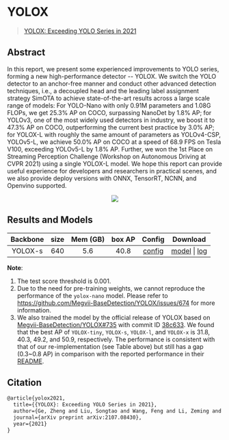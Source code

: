 # YOLOX

> [YOLOX: Exceeding YOLO Series in 2021](https://arxiv.org/abs/2107.08430)

<!-- [ALGORITHM] -->

## Abstract

In this report, we present some experienced improvements to YOLO series, forming a new high-performance detector -- YOLOX. We switch the YOLO detector to an anchor-free manner and conduct other advanced detection techniques, i.e., a decoupled head and the leading label assignment strategy SimOTA to achieve state-of-the-art results across a large scale range of models: For YOLO-Nano with only 0.91M parameters and 1.08G FLOPs, we get 25.3% AP on COCO, surpassing NanoDet by 1.8% AP; for YOLOv3, one of the most widely used detectors in industry, we boost it to 47.3% AP on COCO, outperforming the current best practice by 3.0% AP; for YOLOX-L with roughly the same amount of parameters as YOLOv4-CSP, YOLOv5-L, we achieve 50.0% AP on COCO at a speed of 68.9 FPS on Tesla V100, exceeding YOLOv5-L by 1.8% AP. Further, we won the 1st Place on Streaming Perception Challenge (Workshop on Autonomous Driving at CVPR 2021) using a single YOLOX-L model. We hope this report can provide useful experience for developers and researchers in practical scenes, and we also provide deploy versions with ONNX, TensorRT, NCNN, and Openvino supported.

<div align=center>
<img src="https://user-images.githubusercontent.com/40661020/144001736-9fb303dd-eac7-46b0-ad45-214cfa51e928.png"/>
</div>

## Results and Models

| Backbone | size | Mem (GB) | box AP |                                               Config                                               |                                                                                                                              Download                                                                                                                              |
| :------: | :--: | :------: | :----: | :------------------------------------------------------------------------------------------------: | :----------------------------------------------------------------------------------------------------------------------------------------------------------------------------------------------------------------------------------------------------------------: |
| YOLOX-s  | 640  |   5.6    |  40.8  | [config](https://github.com/open-mmlab/mmyolo/tree/master/configs/yolox/yolox_s_8xb8-300e_coco.py) | [model](https://download.openmmlab.com/mmyolo/v0/yolox/yolox_s_8xb8-300e_coco/yolox_s_8xb8-300e_coco_20220917_030738-d7e60cb2.pth) \| [log](https://download.openmmlab.com/mmyolo/v0/yolox/yolox_s_8xb8-300e_coco/yolox_s_8xb8-300e_coco_20220917_030738.log.json) |

**Note**:

1. The test score threshold is 0.001.
2. Due to the need for pre-training weights, we cannot reproduce the performance of the `yolox-nano` model. Please refer to https://github.com/Megvii-BaseDetection/YOLOX/issues/674 for more information.
3. We also trained the model by the official release of YOLOX based on [Megvii-BaseDetection/YOLOX#735](https://github.com/Megvii-BaseDetection/YOLOX/issues/735) with commit ID [38c633](https://github.com/Megvii-BaseDetection/YOLOX/tree/38c633bf176462ee42b110c70e4ffe17b5753208). We found that the best AP of `YOLOX-tiny`, `YOLOX-s`, `YOLOX-l`, and `YOLOX-x` is 31.8, 40.3, 49.2, and 50.9, respectively. The performance is consistent with that of our re-implementation (see Table above) but still has a gap (0.3~0.8 AP) in comparison with the reported performance in their [README](https://github.com/Megvii-BaseDetection/YOLOX/blob/38c633bf176462ee42b110c70e4ffe17b5753208/README.md#benchmark).

## Citation

```latex
@article{yolox2021,
  title={{YOLOX}: Exceeding YOLO Series in 2021},
  author={Ge, Zheng and Liu, Songtao and Wang, Feng and Li, Zeming and Sun, Jian},
  journal={arXiv preprint arXiv:2107.08430},
  year={2021}
}
```
